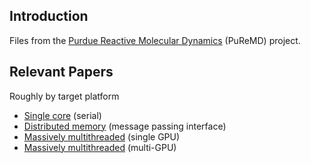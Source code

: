 ## Introduction

Files from the [Purdue Reactive Molecular Dynamics](https://www.cs.purdue.edu/puremd) (PuReMD) project.

## Relevant Papers

Roughly by target platform
- [Single core](https://www.cs.purdue.edu/puremd/docs/80859.pdf) (serial)
- [Distributed memory](https://www.cs.purdue.edu/puremd/docs/Parallel-Reactive-Molecular-Dynamics.pdf) (message passing interface)
- [Massively multithreaded](http://dx.doi.org/10.1016/j.jcp.2014.04.035) (single GPU)
- [Massively multithreaded](https://www.cs.purdue.edu/puremd/docs/pgpuremd.pdf) (multi-GPU)

